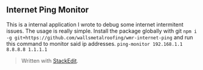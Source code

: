 ## Internet Ping Monitor
This is a internal application I wrote to debug some internet intermitent issues. The usage is really simple. Install the package globally with git
`npm i -g git+https://github.com/wallsmetalroofing/wmr-internet-ping`
and run this command to monitor said ip addresses.
`ping-monitor 192.168.1.1 8.8.8.8 1.1.1.1`
> Written with [StackEdit](https://stackedit.io/).
